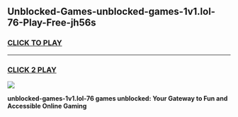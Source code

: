 
## Unblocked-Games-unblocked-games-1v1.lol-76-Play-Free-jh56s
<h3>
<a href="https://premium76.site?title=unblocked-games-1v1.lol-76&ref=21A">CLICK TO PLAY</a></h3>
<hr>

<h3>
<a href="https://premium76.site?title=unblocked-games-1v1.lol-76&ref=21A">CLICK 2 PLAY</a>
  
</h3>

<a href="https://premium76.site?title=unblocked-games-1v1.lol-76&ref=21A"><img src="https://clearcache.store/games.png"></a>


**unblocked-games-1v1.lol-76 games unblocked: Your Gateway to Fun and Accessible Online Gaming**
